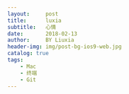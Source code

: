 ```yaml
---
layout:     post
title:      luxia
subtitle:   心情
date:       2018-02-13
author:     BY Liuxia
header-img: img/post-bg-ios9-web.jpg
catalog: true
tags:
    - Mac
    - 终端
    - Git
---
```


